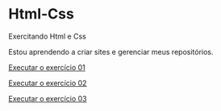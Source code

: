 # Html-Css
Exercitando Html e Css

Estou aprendendo a criar sites e gerenciar meus repositórios.

<a href="https://martalessa.github.io/Html-Css/exercises/ex002/index.html">Executar o exercício 01</a>

<a href="https://martalessa.github.io/Html-Css/exercises/ex006/index.html">Executar o exercício 02</a>

<a href="https://martalessa.github.io/Html-Css/desafios/desafio03/index.html"> Executar o exercício 03 </a>
